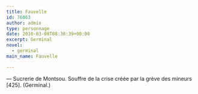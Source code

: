 ```yaml
---
title: Fauvelle
id: 76863
author: admin
type: personnage
date: 2010-03-08T08:30:39+00:00
excerpt: Germinal
novel:
  - germinal
main_name: Fauvelle

---
```

— Sucrerie de Montsou. Souffre de la crise créée par la grève des mineurs [425]. (Germinal.)